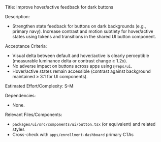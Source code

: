 Title: Improve hover/active feedback for dark buttons

Description:
- Strengthen state feedback for buttons on dark backgrounds (e.g., primary navy). Increase contrast and motion subtlety for hover/active states using tokens and transitions in the shared UI button component.

Acceptance Criteria:
- Visual delta between default and hover/active is clearly perceptible (measurable luminance delta or contrast change ≥ 1.2x).
- No adverse impact on buttons across apps using `@repo/ui`.
- Hover/active states remain accessible (contrast against background maintained ≥ 3:1 for UI components).

Estimated Effort/Complexity: S–M

Dependencies:
- None.

Relevant Files/Components:
- `packages/ui/src/components/ui/button.tsx` (or equivalent) and related styles
- Cross-check with `apps/enrollment-dashboard` primary CTAs
